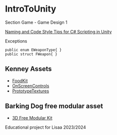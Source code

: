 # IntroToUnity

Section Game - Game Design 1

[Naming and Code Style Tips for C# Scripting in Unity](https://unity.com/how-to/naming-and-code-style-tips-c-scripting-unity)

Exceptions
```
public enum EWeaponType{ }
public struct FWeapon{ }
```

## Kenney Assets
- [FoodKit](https://kenney.nl/assets/food-kit)
- [OnScreenControls](https://kenney.nl/assets/onscreen-controls)
- [PrototypeTextures](https://kenney.nl/assets/prototype-textures)

## Barking Dog free modular asset
- [3D Free Modular Kit](https://assetstore.unity.com/packages/3d/environments/3d-free-modular-kit-85732)

Educational project for Lisaa 2023/2024
